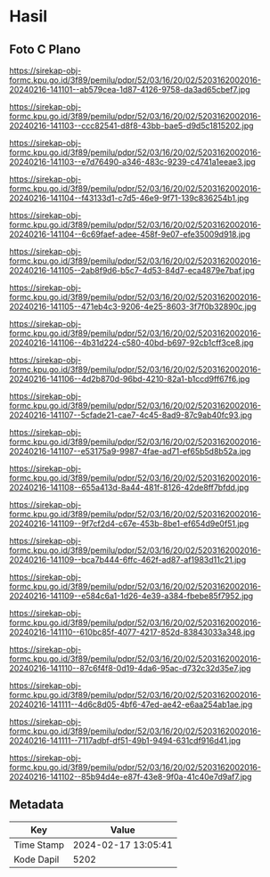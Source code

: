 # Hasil

## Foto C Plano

https://sirekap-obj-formc.kpu.go.id/3f89/pemilu/pdpr/52/03/16/20/02/5203162002016-20240216-141101--ab579cea-1d87-4126-9758-da3ad65cbef7.jpg

https://sirekap-obj-formc.kpu.go.id/3f89/pemilu/pdpr/52/03/16/20/02/5203162002016-20240216-141103--ccc82541-d8f8-43bb-bae5-d9d5c1815202.jpg

https://sirekap-obj-formc.kpu.go.id/3f89/pemilu/pdpr/52/03/16/20/02/5203162002016-20240216-141103--e7d76490-a346-483c-9239-c4741a1eeae3.jpg

https://sirekap-obj-formc.kpu.go.id/3f89/pemilu/pdpr/52/03/16/20/02/5203162002016-20240216-141104--f43133d1-c7d5-46e9-9f71-139c836254b1.jpg

https://sirekap-obj-formc.kpu.go.id/3f89/pemilu/pdpr/52/03/16/20/02/5203162002016-20240216-141104--6c69faef-adee-458f-9e07-efe35009d918.jpg

https://sirekap-obj-formc.kpu.go.id/3f89/pemilu/pdpr/52/03/16/20/02/5203162002016-20240216-141105--2ab8f9d6-b5c7-4d53-84d7-eca4879e7baf.jpg

https://sirekap-obj-formc.kpu.go.id/3f89/pemilu/pdpr/52/03/16/20/02/5203162002016-20240216-141105--471eb4c3-9206-4e25-8603-3f7f0b32890c.jpg

https://sirekap-obj-formc.kpu.go.id/3f89/pemilu/pdpr/52/03/16/20/02/5203162002016-20240216-141106--4b31d224-c580-40bd-b697-92cb1cff3ce8.jpg

https://sirekap-obj-formc.kpu.go.id/3f89/pemilu/pdpr/52/03/16/20/02/5203162002016-20240216-141106--4d2b870d-96bd-4210-82a1-b1ccd9ff67f6.jpg

https://sirekap-obj-formc.kpu.go.id/3f89/pemilu/pdpr/52/03/16/20/02/5203162002016-20240216-141107--5cfade21-cae7-4c45-8ad9-87c9ab40fc93.jpg

https://sirekap-obj-formc.kpu.go.id/3f89/pemilu/pdpr/52/03/16/20/02/5203162002016-20240216-141107--e53175a9-9987-4fae-ad71-ef65b5d8b52a.jpg

https://sirekap-obj-formc.kpu.go.id/3f89/pemilu/pdpr/52/03/16/20/02/5203162002016-20240216-141108--655a413d-8a44-481f-8126-42de8ff7bfdd.jpg

https://sirekap-obj-formc.kpu.go.id/3f89/pemilu/pdpr/52/03/16/20/02/5203162002016-20240216-141109--9f7cf2d4-c67e-453b-8be1-ef654d9e0f51.jpg

https://sirekap-obj-formc.kpu.go.id/3f89/pemilu/pdpr/52/03/16/20/02/5203162002016-20240216-141109--bca7b444-6ffc-462f-ad87-af1983d11c21.jpg

https://sirekap-obj-formc.kpu.go.id/3f89/pemilu/pdpr/52/03/16/20/02/5203162002016-20240216-141109--e584c6a1-1d26-4e39-a384-fbebe85f7952.jpg

https://sirekap-obj-formc.kpu.go.id/3f89/pemilu/pdpr/52/03/16/20/02/5203162002016-20240216-141110--610bc85f-4077-4217-852d-83843033a348.jpg

https://sirekap-obj-formc.kpu.go.id/3f89/pemilu/pdpr/52/03/16/20/02/5203162002016-20240216-141110--87c6f4f8-0d19-4da6-95ac-d732c32d35e7.jpg

https://sirekap-obj-formc.kpu.go.id/3f89/pemilu/pdpr/52/03/16/20/02/5203162002016-20240216-141111--4d6c8d05-4bf6-47ed-ae42-e6aa254ab1ae.jpg

https://sirekap-obj-formc.kpu.go.id/3f89/pemilu/pdpr/52/03/16/20/02/5203162002016-20240216-141111--7117adbf-df51-49b1-9494-631cdf916d41.jpg

https://sirekap-obj-formc.kpu.go.id/3f89/pemilu/pdpr/52/03/16/20/02/5203162002016-20240216-141102--85b94d4e-e87f-43e8-9f0a-41c40e7d9af7.jpg


## Metadata

| Key        | Value               |
| ---------- | ------------------- |
| Time Stamp | 2024-02-17 13:05:41 |
| Kode Dapil | 5202                |



